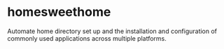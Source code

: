 # homesweethome
Automate home directory set up and the installation and configuration of commonly used applications across multiple platforms.
